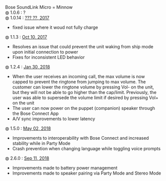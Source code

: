Bose SoundLink Micro = Minnow<br>
&#9677; 1.0.6 : ?<br>
&#9677; 1.0.14 : <a href="https://community.bose.com/t5/Portable-Archive/Soundlink-Micro-Battery/m-p/91387/highlight/true#M2135">??? ??, 2017</a><br>
<ul>
  <li>fixed issue where it woud not fully charge</li>
</ul>
&#9677; 1.1.3 : <a href="https://community.bose.com/t5/Portable-Archive/Firmware-Release-1-1-3-SoundLink-Micro-Bluetooth-speakers/td-p/79483">Oct 10, 2017</a><br>
<ul>
  <li>Resolves an issue that could prevent the unit waking from ship mode upon initial connection to power</li>
  <li>Fixes for inconsistent LED behavior</li>
</ul>
&#9677; 1.2.4 : <a href="https://community.bose.com/t5/Portable-Archive/New-firmware-available-for-the-on-the-go-Bluetooth-Speakers/m-p/108096">Jan 30, 2018</a><br>
<ul>
  <li>When the user receives an incoming call, the max volume is now capped to prevent the ringtone from jumping to max volume. The customer can lower the ringtone volume by pressing Vol- on the unit, but they will not be able to go higher than the cap/limit. Previously, the user was able to supersede the volume limit if desired by pressing Vol+ on the unit</li>
  <li>The user can now power on the puppet (companion) speaker through the Bose Connect App</li>
  <li>A/V sync improvements to lower latency</li>
</ul>
&#9677; 1.5.0 : <a href="https://community.bose.com/t5/Portable-Archive/New-firmware-release-for-SoundLink-speakers-and-SoundWear/td-p/124184">May 02, 2018</a><br>
<ul>
  <li>Improvements to interoperability with Bose Connect and increased stability while in Party Mode</li>
  <li>Crash prevention when changing language while toggling voice prompts</li>
</ul>
&#9677; 2.6.0 : <a href="https://community.bose.com/t5/Portable-Archive/New-firmware-available-for-SoundLink-Micro-and-SoundWear/td-p/145032">Sep 11, 2018</a><br>
<ul>
  <li>Improvements made to battery power management</li>
  <li>Improvements made to speaker pairing via Party Mode and Stereo Mode</li>
</ul>
